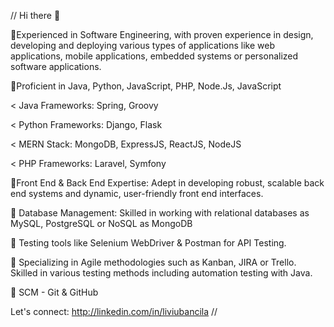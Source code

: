 // Hi there 👋

📌Experienced in Software Engineering, with proven experience in design,
developing and deploying various types of applications like web applications,
mobile applications, embedded systems or personalized software applications.

📌Proficient in Java, Python, JavaScript, PHP, Node.Js, JavaScript

< Java Frameworks: Spring, Groovy

< Python Frameworks: Django, Flask

< MERN Stack: MongoDB, ExpressJS, ReactJS, NodeJS

< PHP Frameworks: Laravel, Symfony

📌Front End & Back End Expertise: Adept in developing robust, scalable back
end systems and dynamic, user-friendly front end interfaces.

📌 Database Management: Skilled in working with relational databases as
MySQL, PostgreSQL or NoSQL as MongoDB

📌 Testing tools like Selenium WebDriver & Postman for API Testing.

📌 Specializing in Agile methodologies such as Kanban, JIRA or Trello. Skilled in
various testing methods including automation testing with Java.

📌 SCM - Git & GitHub


Let's connect: http://linkedin.com/in/liviubancila //
